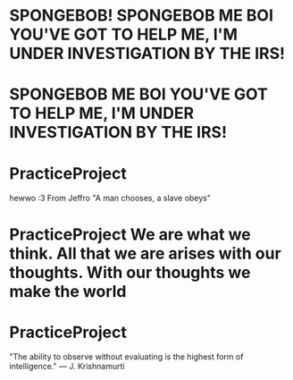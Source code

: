 # SPONGEBOB! SPONGEBOB ME BOI YOU'VE GOT TO HELP ME, I'M UNDER INVESTIGATION BY THE IRS!
# SPONGEBOB ME BOI YOU'VE GOT TO HELP ME, I'M UNDER INVESTIGATION BY THE IRS!
# PracticeProject
hewwo :3    From Jeffro
"A man chooses, a slave obeys"
# PracticeProject We are what we think. All that we are arises with our thoughts. With our thoughts we make the world
# PracticeProject  
"The ability to observe without evaluating is the highest form of intelligence." — J. Krishnamurti